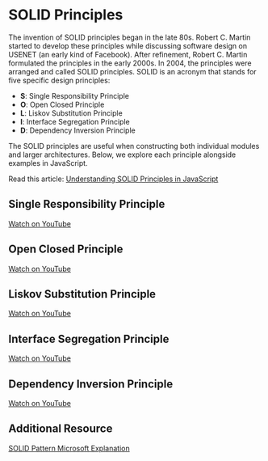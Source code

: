 # SOLID Principles

The invention of SOLID principles began in the late 80s. Robert C. Martin started to develop these principles while discussing software design on USENET (an early kind of Facebook). After refinement, Robert C. Martin formulated the principles in the early 2000s. In 2004, the principles were arranged and called SOLID principles. SOLID is an acronym that stands for five specific design principles:

- **S**: Single Responsibility Principle
- **O**: Open Closed Principle
- **L**: Liskov Substitution Principle
- **I**: Interface Segregation Principle
- **D**: Dependency Inversion Principle

The SOLID principles are useful when constructing both individual modules and larger architectures. Below, we explore each principle alongside examples in JavaScript.

Read this article: [Understanding SOLID Principles in JavaScript](https://hackernoon.com/understanding-solid-principles-in-javascript-w1cx3yrv)

## Single Responsibility Principle
[Watch on YouTube](https://www.youtube.com/watch?v=UQqY3_6Epbg&pp=ygUbc29saWQgcHJpbmNpcGxlcyBqYXZhc2NyaXB0)

## Open Closed Principle
[Watch on YouTube](https://www.youtube.com/watch?v=-ptMtJAdj40&pp=ygUbc29saWQgcHJpbmNpcGxlcyBqYXZhc2NyaXB0)

## Liskov Substitution Principle
[Watch on YouTube](https://www.youtube.com/watch?v=dJQMqNOC4Pc&pp=ygUbc29saWQgcHJpbmNpcGxlcyBqYXZhc2NyaXB0)

## Interface Segregation Principle
[Watch on YouTube](https://www.youtube.com/watch?v=JVWZR23B_iE&pp=ygUbc29saWQgcHJpbmNpcGxlcyBqYXZhc2NyaXB0)

## Dependency Inversion Principle
[Watch on YouTube](https://www.youtube.com/watch?v=9oHY5TllWaU&pp=ygUbc29saWQgcHJpbmNpcGxlcyBqYXZhc2NyaXB0)

## Additional Resource
[SOLID Pattern Microsoft Explanation](https://www.youtube.com/watch?v=agkWYPUcLpg)
